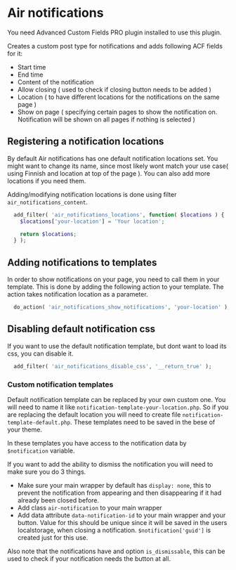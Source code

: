 # Air notifications

You need Advanced Custom Fields PRO plugin installed to use this plugin.

Creates a custom post type for notifications and adds following ACF fields for it:
* Start time
* End time
* Content of the notification
* Allow closing ( used to check if closing button needs to be added )
* Location ( to have different locations for the notifications on the same page )
* Show on page ( specifying certain pages to show the notification on. Notification will be shown on all pages if nothing is selected )

## Registering a notification locations

By default Air notifications has one default notification locations set. You might want to change its name, since most likely wont match your use case( using Finnish and location at top of the page ). You can also add more locations if you need them. 

Adding/modifying notification locations is done using filter `air_notifications_content`.
```php
  add_filter( 'air_notifications_locations', function( $locations ) {
    $locations['your-location'] = 'Your location';

    return $locations;
  } );
```

## Adding notifications to templates

In order to show notifications on your page, you need to call them in your template. This is done by adding the following action to your template. The action takes notification location as a parameter.

```php
  do_action( 'air_notifications_show_notifications', 'your-location' );
```

## Disabling default notification css

If you want to use the default notification template, but dont want to load its css, you can disable it.

```php
  add_filter( 'air_notifications_disable_css', '__return_true' );
```

### Custom notification templates

Default notification template can be replaced by your own custom one. You will need to name it like `notification-template-your-location.php`. So if you are replacing the default location you will need to create file `notification-template-default.php`. These templates need to be saved in the bese of your theme.

In these templates you have access to the notification data by `$notification` variable.

If you want to add the ability to dismiss the notification you will need to make sure you do 3 things.
* Make sure your main wrapper by default has `display: none`, this to prevent the notification from appearing and then disappearing if it had already been closed before.
* Add class `air-notification` to your main wrapper
* Add data attribute `data-notification-id` to your main wrapper and your button. Value for this should be unique since it will be saved in the users localstorage, when closing a notification. `$notification['guid']` is created just for this use.

Also note that the notifications have and option `is_dismissable`, this can be used to check if your notification needs the button at all.
